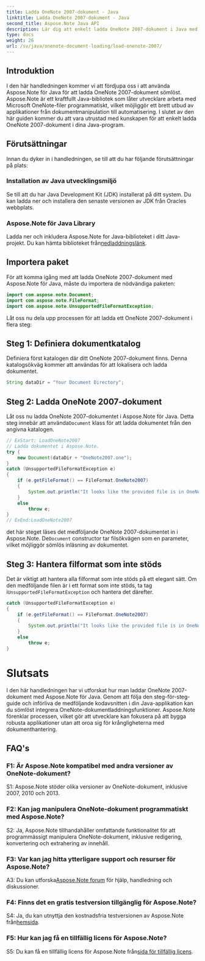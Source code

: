 ```yaml
---
title: Ladda OneNote 2007-dokument - Java
linktitle: Ladda OneNote 2007-dokument - Java
second_title: Aspose.Note Java API
description: Lär dig att enkelt ladda OneNote 2007-dokument i Java med Aspose.Note. Förhöj dina Java-applikationsmöjligheter med Aspose.Notes robusta funktionalitet.
type: docs
weight: 26
url: /sv/java/onenote-document-loading/load-onenote-2007/
---
```

## Introduktion

I den här handledningen kommer vi att fördjupa oss i att använda Aspose.Note för Java för att ladda OneNote 2007-dokument sömlöst. Aspose.Note är ett kraftfullt Java-bibliotek som låter utvecklare arbeta med Microsoft OneNote-filer programmatiskt, vilket möjliggör ett brett utbud av applikationer från dokumentmanipulation till automatisering. I slutet av den här guiden kommer du att vara utrustad med kunskapen för att enkelt ladda OneNote 2007-dokument i dina Java-program.

## Förutsättningar

Innan du dyker in i handledningen, se till att du har följande förutsättningar på plats:

### Installation av Java utvecklingsmiljö

Se till att du har Java Development Kit (JDK) installerat på ditt system. Du kan ladda ner och installera den senaste versionen av JDK från Oracles webbplats.

### Aspose.Note för Java Library

 Ladda ner och inkludera Aspose.Note for Java-biblioteket i ditt Java-projekt. Du kan hämta biblioteket från[nedladdningslänk](https://releases.aspose.com/note/java/).

## Importera paket

För att komma igång med att ladda OneNote 2007-dokument med Aspose.Note för Java, måste du importera de nödvändiga paketen:

```java
import com.aspose.note.Document;
import com.aspose.note.FileFormat;
import com.aspose.note.UnsupportedFileFormatException;
```

Låt oss nu dela upp processen för att ladda ett OneNote 2007-dokument i flera steg:

## Steg 1: Definiera dokumentkatalog

Definiera först katalogen där ditt OneNote 2007-dokument finns. Denna katalogsökväg kommer att användas för att lokalisera och ladda dokumentet.

```java
String dataDir = "Your Document Directory";
```

## Steg 2: Ladda OneNote 2007-dokument

 Låt oss nu ladda OneNote 2007-dokumentet i Aspose.Note för Java. Detta steg innebär att använda`Document` klass för att ladda dokumentet från den angivna katalogen.

```java
// ExStart: LoadOneNote2007
// Ladda dokumentet i Aspose.Note.
try {
    new Document(dataDir + "OneNote2007.one");
}
catch (UnsupportedFileFormatException e)
{
    if (e.getFileFormat() == FileFormat.OneNote2007)
    {
        System.out.println("It looks like the provided file is in OneNote 2007 format that is not supported.");
    }
    else
        throw e;
}
// ExEnd:LoadOneNote2007
```

 det här steget läses det medföljande OneNote 2007-dokumentet in i Aspose.Note. De`Document` constructor tar filsökvägen som en parameter, vilket möjliggör sömlös inläsning av dokumentet.

## Steg 3: Hantera filformat som inte stöds

 Det är viktigt att hantera alla filformat som inte stöds på ett elegant sätt. Om den medföljande filen är i ett format som inte stöds, ta tag i`UnsupportedFileFormatException` och hantera det därefter.

```java
catch (UnsupportedFileFormatException e)
{
    if (e.getFileFormat() == FileFormat.OneNote2007)
    {
        System.out.println("It looks like the provided file is in OneNote 2007 format that is not supported.");
    }
    else
        throw e;
}
```

# Slutsats

I den här handledningen har vi utforskat hur man laddar OneNote 2007-dokument med Aspose.Note för Java. Genom att följa den steg-för-steg-guide och införliva de medföljande kodavsnitten i din Java-applikation kan du sömlöst integrera OneNote-dokumentladdningsfunktioner. Aspose.Note förenklar processen, vilket gör att utvecklare kan fokusera på att bygga robusta applikationer utan att oroa sig för krångligheterna med dokumenthantering.

## FAQ's

### F1: Är Aspose.Note kompatibel med andra versioner av OneNote-dokument?

S1: Aspose.Note stöder olika versioner av OneNote-dokument, inklusive 2007, 2010 och 2013.

### F2: Kan jag manipulera OneNote-dokument programmatiskt med Aspose.Note?

S2: Ja, Aspose.Note tillhandahåller omfattande funktionalitet för att programmässigt manipulera OneNote-dokument, inklusive redigering, konvertering och extrahering av innehåll.

### F3: Var kan jag hitta ytterligare support och resurser för Aspose.Note?

 A3: Du kan utforska[Aspose.Note forum](https://forum.aspose.com/c/note/28) för hjälp, handledning och diskussioner.

### F4: Finns det en gratis testversion tillgänglig för Aspose.Note?

 S4: Ja, du kan utnyttja den kostnadsfria testversionen av Aspose.Note från[hemsida](https://releases.aspose.com/).

### F5: Hur kan jag få en tillfällig licens för Aspose.Note?

 S5: Du kan få en tillfällig licens för Aspose.Note från[sida för tillfällig licens](https://purchase.aspose.com/temporary-license/).